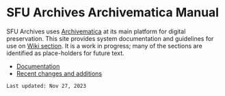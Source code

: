 # SFU Archives Archivematica Manual
SFU Archives uses [Archivematica](https://www.archivematica.org/en/) at its main platform for digital preservation. This site provides system documentation and guidelines for use on [Wiki section](https://github.com/SFU-Archives/archivematica-manual/wiki). It is a work in progress; many of the sections are identified as place-holders for future text.
- [Documentation](https://github.com/SFU-Archives/archivematica-manual/wiki)
- [Recent changes and additions](recent-changes-additions.md)

```
Last updated: Nov 27, 2023
```
